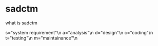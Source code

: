 sadctm
======

what is sadctm


s="system requirement"\n
a="analysis"\n
d="design"\n
c="coding"\n
t="testing"\n
m="maintainance"\n


